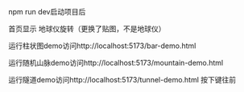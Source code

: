 npm run dev启动项目后 

首页显示 地球仪旋转（更换了贴图，不是地球仪）

运行柱状图demo访问http://localhost:5173/bar-demo.html

运行随机山脉demo访问http://localhost:5173/mountain-demo.html

运行隧道demo访问http://localhost:5173/tunnel-demo.html     按下键往前
